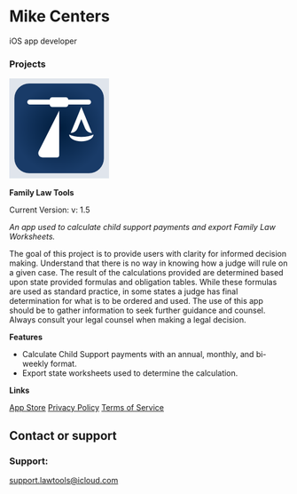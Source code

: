 # Mike Centers
iOS app developer


### Projects

![Family Law Tools](/images/Logo_FamilyLawTools.png)

**Family Law Tools**

Current Version: v: 1.5

*An app used to calculate child support payments and export Family Law Worksheets.*

The goal of this project is to provide users with clarity for informed decision making. Understand that there is no way in knowing how a judge will rule on a given case. The result of the calculations provided are determined based upon state provided formulas and obligation tables. While these formulas are used as standard practice, in some states a judge has final determination for what is to be ordered and used. The use of this app should be to gather information to seek further guidance and counsel. Always consult your legal counsel when making a legal decision.


**Features**
- Calculate Child Support payments with an annual, monthly, and bi-weekly format.
- Export state worksheets used to determine the calculation.

**Links**

[App Store](https://apps.apple.com/us/app/family-law-tools/id1516711719)
[Privacy Policy](/documents/Family_Law_Tools\Privacy_Policy.pdf)
[Terms of Service](/documents/Family_Law_Tools\Terms_of_Service.pdf)


## Contact or support
### Support:
support.lawtools@icloud.com
